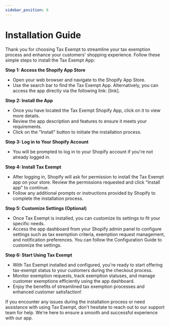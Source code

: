 ```yaml
---
sidebar_position: 6
---
```


# Installation Guide

Thank you for choosing Tax Exempt to streamline your tax exemption process and enhance your customers' shopping experience. Follow these simple steps to install the Tax Exempt App:

**Step 1: Access the Shopify App Store**
- Open your web browser and navigate to the Shopify App Store.
- Use the search bar to find the Tax Exempt App. Alternatively, you can access the app directly via the following link: [link].

**Step 2: Install the App**
- Once you have located the Tax Exempt Shopify App, click on it to view more details.
- Review the app description and features to ensure it meets your requirements. 
- Click on the "Install" button to initiate the installation process. 

**Step 3: Log in to Your Shopify Account**
- You will be prompted to log in to your Shopify account if you're not already logged in.

**Step 4: Install Tax Exempt**
- After logging in, Shopify will ask for permission to install the Tax Exempt app on your store. Review the permissions requested and click "Install app" to continue. 
- Follow any additional prompts or instructions provided by Shopify to complete the installation process.

**Step 5: Customize Settings (Optional)**
- Once Tax Exempt is installed, you can customize its settings to fit your specific needs.
- Access the app dashboard from your Shopify admin panel to configure settings such as tax exemption criteria, exemption request management, and notification preferences. You can follow the Configuration Guide to customize the settings.

**Step 6: Start Using Tax Exempt**
- With Tax Exempt installed and configured, you're ready to start offering tax-exempt status to your customers during the checkout process.
- Monitor exemption requests, track exemption statuses, and manage customer exemptions efficiently using the app dashboard.
- Enjoy the benefits of streamlined tax exemption processes and enhanced customer satisfaction! 

If you encounter any issues during the installation process or need assistance with using Tax Exempt, don't hesitate to reach out to our support team for help. We're here to ensure a smooth and successful experience with our app.
